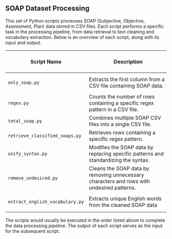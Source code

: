 ## SOAP Dataset Processing

This set of Python scripts processes SOAP (Subjective, Objective, Assessment, Plan) data stored in CSV files. Each script performs a specific task in the processing pipeline, from data retrieval to text cleaning and vocabulary extraction. Below is an overview of each script, along with its input and output.

| Script Name            | <br> Description &nbsp;&nbsp;&nbsp;&nbsp;&nbsp;&nbsp;&nbsp;&nbsp;&nbsp;&nbsp;&nbsp;&nbsp;&nbsp;&nbsp;&nbsp;&nbsp;&nbsp;&nbsp;&nbsp;&nbsp;&nbsp;&nbsp;&nbsp;&nbsp;&nbsp;&nbsp;&nbsp;&nbsp;&nbsp;&nbsp;&nbsp;&nbsp;&nbsp;&nbsp;&nbsp;&nbsp;&nbsp;&nbsp;&nbsp;&nbsp;&nbsp;&nbsp;&nbsp;&nbsp;&nbsp;&nbsp;&nbsp;&nbsp;&nbsp;&nbsp;&nbsp;&nbsp;&nbsp;&nbsp;&nbsp;&nbsp;&nbsp;                                                                               | Input                          | Output                         |
|------------------------|----------------------------------------------------------------------------------------------|--------------------------------|--------------------------------|
| `only_soap.py`         | Extracts the first column from a CSV file containing SOAP data.                                | `processed_data_clinicName/DB_soap_orderCode.csv` | `clinicName_soap.csv` containing only the first column |
| `regex.py`             | Counts the number of rows containing a specific regex pattern in a CSV file.                 | `clinicName_soap.csv`             | Number of matching rows        |
| `total_soap.py`        | Combines multiple SOAP CSV files into a single CSV file.                                       | `resources/soaps/*.csv`       | `combined_soaps.csv` containing all SOAP data |
| `retrieve_classified_soaps.py` | Retrieves rows containing a specific regex pattern.              | `combined_soaps.csv`          | `classified_soaps.csv` with header row added |
| `unify_syntax.py`      | Modifies the SOAP data by replacing specific patterns and standardizing the syntax.           | `classified_soaps.csv`        | `unified_syntax_soap.csv` with modified syntax |
| `remove_undesired.py`  | Cleans the SOAP data by removing unnecessary characters and rows with undesired patterns.     | `unified_syntax_soap.csv`     | `cleaned_classified_soaps.csv` with cleaned data |
| `extract_english_vocabulary.py` | Extracts unique English words from the cleaned SOAP data                                | `cleaned_classified_soaps.csv` | `clinics_english_words.txt` containing unique English words |

The scripts would usually be executed in the order listed above to complete the data processing pipeline. The output of each script serves as the input for the subsequent script.
